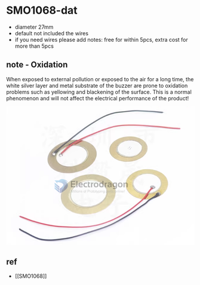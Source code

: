 
# SMO1068-dat 

- diameter 27mm 
- default not included the wires
- if you need wires please add notes: free for within 5pcs, extra cost for more than 5pcs 



## note - Oxidation

When exposed to external pollution or exposed to the air for a long time, the white silver layer and metal substrate of the buzzer are prone to oxidation problems such as yellowing and blackening of the surface. This is a normal phenomenon and will not affect the electrical performance of the product!

![](2023-09-06-17-11-07.png)


## ref 

- [[SMO1068]]